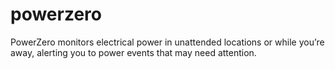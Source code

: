 # powerzero
PowerZero monitors electrical power in unattended locations or while you’re away, alerting you to power events that may need attention.
